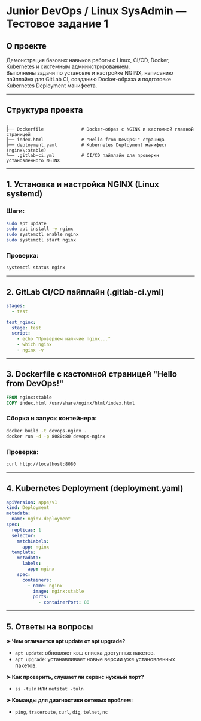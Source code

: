 
# Junior DevOps / Linux SysAdmin — Тестовое задание 1

## О проекте
Демонстрация базовых навыков работы с Linux, CI/CD, Docker, Kubernetes и системным администрированием.  
Выполнены задачи по установке и настройке NGINX, написанию пайплайна для GitLab CI, созданию Docker-образа и подготовке Kubernetes Deployment манифеста.

---

## Структура проекта
```
.
├── Dockerfile              # Docker-образ с NGINX и кастомной главной страницей
├── index.html              # "Hello from DevOps!" страница
├── deployment.yaml         # Kubernetes Deployment манифест (nginx\:stable)
└── .gitlab-ci.yml          # CI/CD пайплайн для проверки установленного NGINX
```

---

## 1. Установка и настройка NGINX (Linux systemd)
### Шаги:
```bash
sudo apt update
sudo apt install -y nginx
sudo systemctl enable nginx
sudo systemctl start nginx
````

### Проверка:

```bash
systemctl status nginx
```

---

## 2. GitLab CI/CD пайплайн (.gitlab-ci.yml)

```yaml
stages:
  - test

test_nginx:
  stage: test
  script:
    - echo "Проверяем наличие nginx..."
    - which nginx
    - nginx -v
```

---

## 3. Dockerfile с кастомной страницей "Hello from DevOps!"

```Dockerfile
FROM nginx:stable
COPY index.html /usr/share/nginx/html/index.html
```

### Сборка и запуск контейнера:

```bash
docker build -t devops-nginx .
docker run -d -p 8080:80 devops-nginx
```

### Проверка:

```bash
curl http://localhost:8080
```

---

## 4. Kubernetes Deployment (deployment.yaml)

```yaml
apiVersion: apps/v1
kind: Deployment
metadata:
  name: nginx-deployment
spec:
  replicas: 1
  selector:
    matchLabels:
      app: nginx
  template:
    metadata:
      labels:
        app: nginx
    spec:
      containers:
        - name: nginx
          image: nginx:stable
          ports:
            - containerPort: 80
```

---

## 5. Ответы на вопросы

**➤ Чем отличается apt update от apt upgrade?**

* `apt update`: обновляет кэш списка доступных пакетов.
* `apt upgrade`: устанавливает новые версии уже установленных пакетов.

**➤ Как проверить, слушает ли сервис нужный порт?**

* `ss -tuln` или `netstat -tuln`

**➤ Команды для диагностики сетевых проблем:**

* `ping`, `traceroute`, `curl`, `dig`, `telnet`, `nc`

